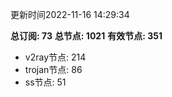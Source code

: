 更新时间2022-11-16 14:29:34

**总订阅: 73**
**总节点: 1021**
**有效节点: 351**
- v2ray节点: 214
- trojan节点: 86
- ss节点: 51
